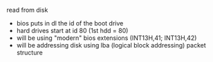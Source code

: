 read from disk

- bios puts in dl the id of the boot drive
- hard drives start at id 80 (1st hdd = 80)
- will be using "modern" bios extensions (INT13H,41; INT13H,42)
- will be addressing disk using lba (logical block addressing) packet structure